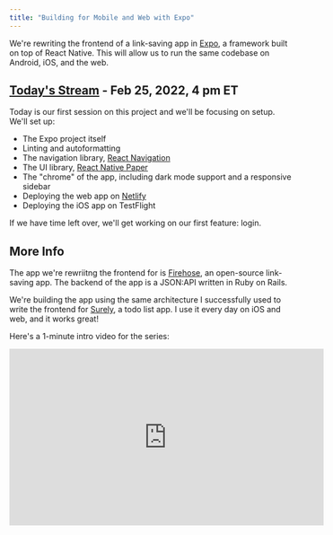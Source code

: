 ```yaml
---
title: "Building for Mobile and Web with Expo"
---
```


We're rewriting the frontend of a link-saving app in [Expo](https://expo.dev/), a framework built on top of React Native. This will allow us to run the same codebase on Android, iOS, and the web.

## [Today's Stream](https://www.twitch.tv/codingitwrong) - Feb 25, 2022, 4 pm ET

Today is our first session on this project and we'll be focusing on setup. We'll set up:

- The Expo project itself
- Linting and autoformatting
- The navigation library, [React Navigation](https://reactnavigation.org/)
- The UI library, [React Native Paper](https://reactnativepaper.com/)
- The "chrome" of the app, including dark mode support and a responsive sidebar
- Deploying the web app on [Netlify](https://www.netlify.com/)
- Deploying the iOS app on TestFlight

If we have time left over, we'll get working on our first feature: login.

## More Info

The app we're rewriitng the frontend for is [Firehose](https://github.com/CodingItWrong/firehose-api), an open-source link-saving app. The backend of the app is a JSON:API written in Ruby on Rails.

We're building the app using the same architecture I successfully used to write the frontend for [Surely](https://surelytodo.com), a todo list app. I use it every day on iOS and web, and it works great!

Here's a 1-minute intro video for the series:

<iframe width="560" height="315" src="https://www.youtube-nocookie.com/embed/UNGFDVrGQtk" title="YouTube video player" frameborder="0" allow="accelerometer; autoplay; clipboard-write; encrypted-media; gyroscope; picture-in-picture" allowfullscreen></iframe>